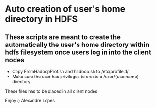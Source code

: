 # Auto creation of user's home directory in HDFS

## These scripts are meant to create the automatically the user's home directory within hdfs filesystem once users log in into the client nodes 

* Copy FromHadoopProf.sh and hadoop.sh to /etc/profile.d/
* Make sure the user has privileges to create a /user/{username} directory

These files has to be placed in all client nodes

Enjoy :)
Alexandre Lopes

